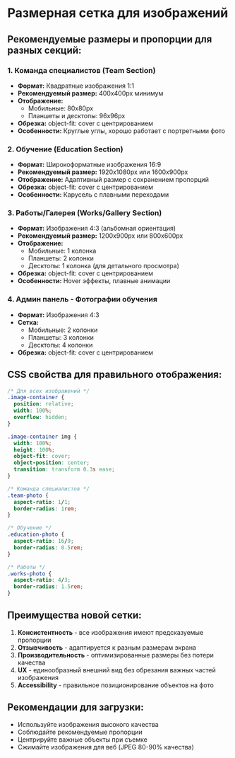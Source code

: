 # Размерная сетка для изображений

## Рекомендуемые размеры и пропорции для разных секций:

### 1. Команда специалистов (Team Section)
- **Формат:** Квадратные изображения 1:1
- **Рекомендуемый размер:** 400x400px минимум
- **Отображение:** 
  - Мобильные: 80x80px
  - Планшеты и десктопы: 96x96px
- **Обрезка:** object-fit: cover с центрированием
- **Особенности:** Круглые углы, хорошо работает с портретными фото

### 2. Обучение (Education Section)
- **Формат:** Широкоформатные изображения 16:9
- **Рекомендуемый размер:** 1920x1080px или 1600x900px
- **Отображение:** Адаптивный размер с сохранением пропорций
- **Обрезка:** object-fit: cover с центрированием
- **Особенности:** Карусель с плавными переходами

### 3. Работы/Галерея (Works/Gallery Section)
- **Формат:** Изображения 4:3 (альбомная ориентация)
- **Рекомендуемый размер:** 1200x900px или 800x600px
- **Отображение:**
  - Мобильные: 1 колонка
  - Планшеты: 2 колонки
  - Десктопы: 1 колонка (для детального просмотра)
- **Обрезка:** object-fit: cover с центрированием
- **Особенности:** Hover эффекты, плавные анимации

### 4. Админ панель - Фотографии обучения
- **Формат:** Изображения 4:3
- **Сетка:**
  - Мобильные: 2 колонки
  - Планшеты: 3 колонки  
  - Десктопы: 4 колонки
- **Обрезка:** object-fit: cover с центрированием

## CSS свойства для правильного отображения:

```css
/* Для всех изображений */
.image-container {
  position: relative;
  width: 100%;
  overflow: hidden;
}

.image-container img {
  width: 100%;
  height: 100%;
  object-fit: cover;
  object-position: center;
  transition: transform 0.3s ease;
}

/* Команда специалистов */
.team-photo {
  aspect-ratio: 1/1;
  border-radius: 1rem;
}

/* Обучение */
.education-photo {
  aspect-ratio: 16/9;
  border-radius: 0.5rem;
}

/* Работы */
.works-photo {
  aspect-ratio: 4/3;
  border-radius: 1.5rem;
}
```

## Преимущества новой сетки:

1. **Консистентность** - все изображения имеют предсказуемые пропорции
2. **Отзывчивость** - адаптируется к разным размерам экрана
3. **Производительность** - оптимизированные размеры без потери качества
4. **UX** - единообразный внешний вид без обрезания важных частей изображения
5. **Accessibility** - правильное позиционирование объектов на фото

## Рекомендации для загрузки:

- Используйте изображения высокого качества
- Соблюдайте рекомендуемые пропорции
- Центрируйте важные объекты при съемке
- Сжимайте изображения для веб (JPEG 80-90% качества)